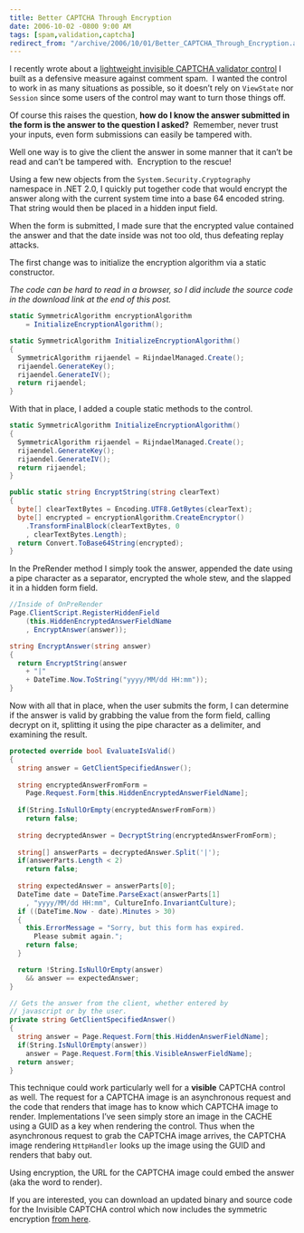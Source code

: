 ```yaml
---
title: Better CAPTCHA Through Encryption
date: 2006-10-02 -0800 9:00 AM
tags: [spam,validation,captcha]
redirect_from: "/archive/2006/10/01/Better_CAPTCHA_Through_Encryption.aspx/"
---
```


I recently wrote about a [lightweight invisible CAPTCHA validator
control](https://haacked.com/archive/2006/09/26/Lightweight_Invisible_CAPTCHA_Validator_Control.aspx "Lightweight Invisible CAPTCHA")
I built as a defensive measure against comment spam.  I wanted the
control to work in as many situations as possible, so it doesn’t rely on
`ViewState` nor `Session` since some users of the control may want to
turn those things off.

Of course this raises the question, **how do I know the answer submitted
in the form is the answer to the question I asked?**  Remember, never
trust your inputs, even form submissions can easily be tampered with.

Well one way is to give the client the answer in some manner that it
can’t be read and can’t be tampered with.  Encryption to the rescue!

Using a few new objects from the `System.Security.Cryptography`
namespace in .NET 2.0, I quickly put together code that would encrypt
the answer along with the current system time into a base 64 encoded
string.  That string would then be placed in a hidden input field.

When the form is submitted, I made sure that the encrypted value
contained the answer and that the date inside was not too old, thus
defeating replay attacks.

The first change was to initialize the encryption algorithm via a static
constructor.

*The code can be hard to read in a browser, so I did include the source
code in the download link at the end of this post.*

```csharp
static SymmetricAlgorithm encryptionAlgorithm 
    = InitializeEncryptionAlgorithm();

static SymmetricAlgorithm InitializeEncryptionAlgorithm()
{
  SymmetricAlgorithm rijaendel = RijndaelManaged.Create();
  rijaendel.GenerateKey();
  rijaendel.GenerateIV();
  return rijaendel;
}
```

With that in place, I added a couple static methods to the control.

```csharp
static SymmetricAlgorithm InitializeEncryptionAlgorithm()
{
  SymmetricAlgorithm rijaendel = RijndaelManaged.Create();
  rijaendel.GenerateKey();
  rijaendel.GenerateIV();
  return rijaendel;
}

public static string EncryptString(string clearText)
{
  byte[] clearTextBytes = Encoding.UTF8.GetBytes(clearText);
  byte[] encrypted = encryptionAlgorithm.CreateEncryptor()
    .TransformFinalBlock(clearTextBytes, 0
    , clearTextBytes.Length);
  return Convert.ToBase64String(encrypted);
}
```

In the PreRender method I simply took the answer, appended the date
using a pipe character as a separator, encrypted the whole stew, and the
slapped it in a hidden form field.

```csharp
//Inside of OnPreRender
Page.ClientScript.RegisterHiddenField
    (this.HiddenEncryptedAnswerFieldName
    , EncryptAnswer(answer));

string EncryptAnswer(string answer)
{
  return EncryptString(answer 
    + "|" 
    + DateTime.Now.ToString("yyyy/MM/dd HH:mm"));
}
```

Now with all that in place, when the user submits the form, I can
determine if the answer is valid by grabbing the value from the form
field, calling decrypt on it, splitting it using the pipe character as a
delimiter, and examining the result.

```csharp
protected override bool EvaluateIsValid()
{
  string answer = GetClientSpecifiedAnswer();
    
  string encryptedAnswerFromForm = 
    Page.Request.Form[this.HiddenEncryptedAnswerFieldName];
    
  if(String.IsNullOrEmpty(encryptedAnswerFromForm))
    return false;
    
  string decryptedAnswer = DecryptString(encryptedAnswerFromForm);
    
  string[] answerParts = decryptedAnswer.Split('|');
  if(answerParts.Length < 2)
    return false;
    
  string expectedAnswer = answerParts[0];
  DateTime date = DateTime.ParseExact(answerParts[1]
    , "yyyy/MM/dd HH:mm", CultureInfo.InvariantCulture);
  if ((DateTime.Now - date).Minutes > 30)
  {
    this.ErrorMessage = "Sorry, but this form has expired. 
      Please submit again.";
    return false;
  }

  return !String.IsNullOrEmpty(answer) 
    && answer == expectedAnswer;
}

// Gets the answer from the client, whether entered by 
// javascript or by the user.
private string GetClientSpecifiedAnswer()
{
  string answer = Page.Request.Form[this.HiddenAnswerFieldName];
  if(String.IsNullOrEmpty(answer))
    answer = Page.Request.Form[this.VisibleAnswerFieldName];
  return answer;
}
```

This technique could work particularly well for a **visible** CAPTCHA
control as well. The request for a CAPTCHA image is an asynchronous
request and the code that renders that image has to know which CAPTCHA
image to render. Implementations I’ve seen simply store an image in the
CACHE using a GUID as a key when rendering the control. Thus when the
asynchronous request to grab the CAPTCHA image arrives, the CAPTCHA
image rendering `HttpHandler` looks up the image using the GUID and
renders that baby out.

Using encryption, the URL for the CAPTCHA image could embed the answer
(aka the word to render).

If you are interested, you can download an updated binary and
source code for the Invisible CAPTCHA control which now includes the
symmetric encryption [from
here](http://tools.veloc-it.com/tabid/58/grm2id/14/Default.aspx "Invisible CAPTCHA Control").



